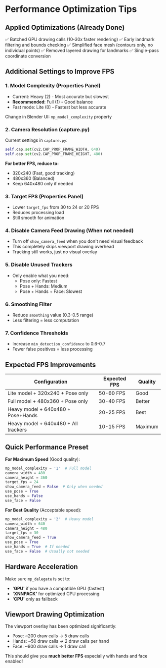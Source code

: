 # Performance Optimization Tips

## Applied Optimizations (Already Done)
✅ Batched GPU drawing calls (10-30x faster rendering)
✅ Early landmark filtering and bounds checking
✅ Simplified face mesh (contours only, no individual points)
✅ Removed layered drawing for landmarks
✅ Single-pass coordinate conversion

## Additional Settings to Improve FPS

### 1. **Model Complexity** (Properties Panel)
- Current: Heavy (2) - Most accurate but slowest
- **Recommended**: Full (1) - Good balance
- Fast mode: Lite (0) - Fastest but less accurate

Change in Blender UI: `mp_model_complexity` property

### 2. **Camera Resolution** (capture.py)
Current settings in `capture.py`:
```python
self.cap.set(cv2.CAP_PROP_FRAME_WIDTH, 640)
self.cap.set(cv2.CAP_PROP_FRAME_HEIGHT, 480)
```

**For better FPS, reduce to:**
- 320x240 (Fast, good tracking)
- 480x360 (Balanced)
- Keep 640x480 only if needed

### 3. **Target FPS** (Properties Panel)
- Lower `target_fps` from 30 to 24 or 20 FPS
- Reduces processing load
- Still smooth for animation

### 4. **Disable Camera Feed Drawing** (When not needed)
- Turn off `show_camera_feed` when you don't need visual feedback
- This completely skips viewport drawing overhead
- Tracking still works, just no visual overlay

### 5. **Disable Unused Trackers**
- Only enable what you need:
  - Pose only: Fastest
  - Pose + Hands: Medium
  - Pose + Hands + Face: Slowest

### 6. **Smoothing Filter**
- Reduce `smoothing` value (0.3-0.5 range)
- Less filtering = less computation

### 7. **Confidence Thresholds**
- Increase `min_detection_confidence` to 0.6-0.7
- Fewer false positives = less processing

## Expected FPS Improvements

| Configuration | Expected FPS | Quality |
|--------------|-------------|---------|
| Lite model + 320x240 + Pose only | 50-60 FPS | Good |
| Full model + 480x360 + Pose only | 30-40 FPS | Better |
| Heavy model + 640x480 + Pose+Hands | 20-25 FPS | Best |
| Heavy model + 640x480 + All trackers | 10-15 FPS | Maximum |

## Quick Performance Preset

**For Maximum Speed** (Good quality):
```python
mp_model_complexity = '1'  # Full model
camera_width = 480
camera_height = 360
target_fps = 24
show_camera_feed = False  # Only when needed
use_pose = True
use_hands = False
use_face = False
```

**For Best Quality** (Acceptable speed):
```python
mp_model_complexity = '2'  # Heavy model
camera_width = 640
camera_height = 480
target_fps = 30
show_camera_feed = True
use_pose = True
use_hands = True  # If needed
use_face = False  # Usually not needed
```

## Hardware Acceleration

Make sure `mp_delegate` is set to:
- **'GPU'** if you have a compatible GPU (fastest)
- **'XNNPACK'** for optimized CPU processing
- **'CPU'** only as fallback

## Viewport Drawing Optimization

The viewport overlay has been optimized significantly:
- Pose: ~200 draw calls → 5 draw calls
- Hands: ~50 draw calls → 2 draw calls per hand
- Face: ~900 draw calls → 1 draw call

This should give you **much better FPS** especially with hands and face enabled!
